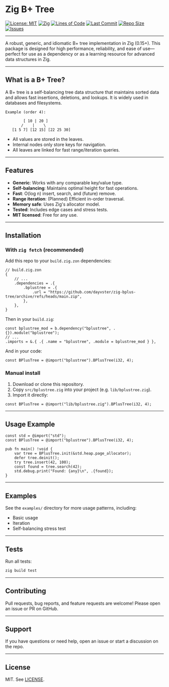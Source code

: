 # Zig B+ Tree

[![License: MIT](https://img.shields.io/badge/License-MIT-yellow.svg)](./LICENSE)
[![Zig](https://img.shields.io/badge/zig-0.15%2B-f7a41d?logo=zig)](https://ziglang.org/)
[![Lines of Code](https://tokei.rs/b1/github.com/dayvster/zig-bplus-tree?category=code)](https://github.com/dayvster/zig-bplus-tree)
[![Last Commit](https://img.shields.io/github/last-commit/dayvster/zig-bplus-tree)](https://github.com/dayvster/zig-bplus-tree)
[![Repo Size](https://img.shields.io/github/repo-size/dayvster/zig-bplus-tree)](https://github.com/dayvster/zig-bplus-tree)
[![Issues](https://img.shields.io/github/issues/dayvster/zig-bplus-tree)](https://github.com/dayvster/zig-bplus-tree/issues)

---

A robust, generic, and idiomatic B+ tree implementation in Zig (0.15+). This package is designed for high performance, reliability, and ease of use—perfect for use as a dependency or as a learning resource for advanced data structures in Zig.

---

## What is a B+ Tree?
A B+ tree is a self-balancing tree data structure that maintains sorted data and allows fast insertions, deletions, and lookups. It is widely used in databases and filesystems.

```
Example (order 4):

        [ 10 | 20 ]
       /    |    \
   [1 5 7] [12 15] [22 25 30]
```
- All values are stored in the leaves.
- Internal nodes only store keys for navigation.
- All leaves are linked for fast range/iteration queries.

---

## Features
- **Generic**: Works with any comparable key/value type.
- **Self-balancing**: Maintains optimal height for fast operations.
- **Fast**: O(log n) insert, search, and (future) remove.
- **Range iteration**: (Planned) Efficient in-order traversal.
- **Memory safe**: Uses Zig's allocator model.
- **Tested**: Includes edge cases and stress tests.
- **MIT licensed**: Free for any use.

---

## Installation

### With `zig fetch` (recommended)
Add this repo to your `build.zig.zon` dependencies:
```jsonc
// build.zig.zon
{
    // ...
    .dependencies = .{
        .bplustree = .{
            .url = "https://github.com/dayvster/zig-bplus-tree/archive/refs/heads/main.zip",
        },
    },
}
```
Then in your `build.zig`:
```zig
const bplustree_mod = b.dependency("bplustree", .{}).module("bplustree");
// ...
.imports = &.{ .{ .name = "bplustree", .module = bplustree_mod } },
```
And in your code:
```zig
const BPlusTree = @import("bplustree").BPlusTree(i32, 4);
```

### Manual install
1. Download or clone this repository.
2. Copy `src/bplustree.zig` into your project (e.g. `lib/bplustree.zig`).
3. Import it directly:
```zig
const BPlusTree = @import("lib/bplustree.zig").BPlusTree(i32, 4);
```

---

## Usage Example
```zig
const std = @import("std");
const BPlusTree = @import("bplustree").BPlusTree(i32, 4);

pub fn main() !void {
    var tree = BPlusTree.init(&std.heap.page_allocator);
    defer tree.deinit();
    try tree.insert(42, 100);
    const found = tree.search(42);
    std.debug.print("Found: {any}\n", .{found});
}
```

---

## Examples
See the `examples/` directory for more usage patterns, including:
- Basic usage
- Iteration
- Self-balancing stress test

---

## Tests
Run all tests:
```sh
zig build test
```

---

## Contributing
Pull requests, bug reports, and feature requests are welcome! Please open an issue or PR on GitHub.

---

## Support
If you have questions or need help, open an issue or start a discussion on the repo.

---

## License
MIT. See [LICENSE](./LICENSE).
